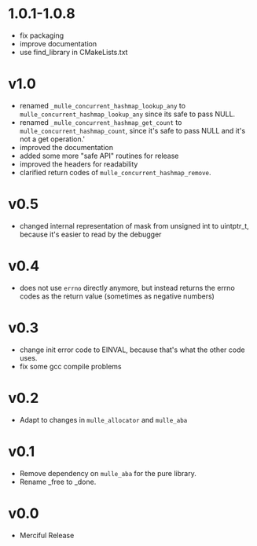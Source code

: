 1.0.1-1.0.8
===

* fix packaging
* improve documentation
* use find_library in CMakeLists.txt


# v1.0

* renamed `_mulle_concurrent_hashmap_lookup_any` to `mulle_concurrent_hashmap_lookup_any` since its safe to pass NULL.
* renamed `_mulle_concurrent_hashmap_get_count` to `mulle_concurrent_hashmap_count`,
since it's safe to pass NULL and it's not a get operation.'
* improved the documentation
* added  some more "safe API" routines for release
* improved the headers for readability
* clarified return codes of `mulle_concurrent_hashmap_remove`.

# v0.5

* changed internal representation of mask from unsigned int to uintptr_t,
  because it's easier to read by the debugger

# v0.4

* does not use `errno` directly anymore, but instead returns the errno codes
  as the return value (sometimes as negative numbers)

# v0.3

* change init error code to EINVAL, because that's what the other code uses.
* fix some gcc compile problems

# v0.2

* Adapt to changes in `mulle_allocator` and `mulle_aba`

# v0.1

* Remove dependency on `mulle_aba` for the pure library.
* Rename _free to _done.

# v0.0

* Merciful Release
